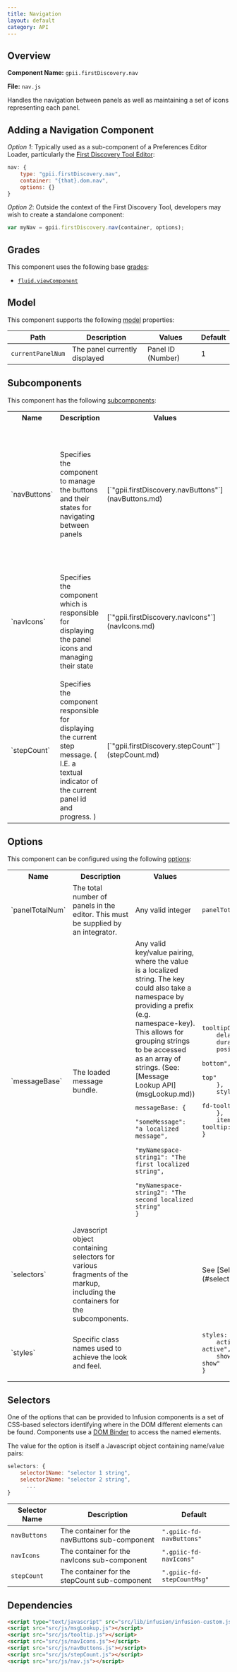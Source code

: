 ```yaml
---
title: Navigation
layout: default
category: API
---
```


## Overview

**Component Name:** `gpii.firstDiscovery.nav`

**File:** `nav.js`

Handles the navigation between panels as well as maintaining a set of icons representing each panel.

## Adding a Navigation Component

*Option 1*: Typically used as a sub-component of a Preferences Editor Loader, particularly the
[First Discovery Tool Editor](firstDiscoveryEditor.md):
```javascript
nav: {
    type: "gpii.firstDiscovery.nav",
    container: "{that}.dom.nav",
    options: {}
}
```

*Option 2*: Outside the context of the First Discovery Tool, developers may wish to create a standalone component:
```javascript
var myNav = gpii.firstDiscovery.nav(container, options);
```


## Grades

This component uses the following base
[grades](http://docs.fluidproject.org/infusion/development/ComponentGrades.html):

* [`fluid.viewComponent`](http://docs.fluidproject.org/infusion/development/ComponentGrades.html)

## Model

This component supports the following
[model](http://docs.fluidproject.org/infusion/development/tutorial-gettingStartedWithInfusion/ModelComponents.html)
properties:

| Path   | Description | Values | Default |
|--------|-------------|--------|---------|
| `currentPanelNum` | The panel currently displayed | Panel ID (Number) | 1 |

## Subcomponents

This component has the following
[subcomponents](http://docs.fluidproject.org/infusion/development/SubcomponentDeclaration.html):

<table>
    <tr><th>Name</th><th>Description</th><th>Values</th><th>Default</th></tr>
    <tr>
        <td>`navButtons`</td>
        <td>Specifies the component to manage the buttons and their states for navigating between panels</td>
        <td>[`"gpii.firstDiscovery.navButtons"`](navButtons.md)</td>
        <td>
        <pre><code>navButtons: {
    type: "gpii.firstDiscovery.navButtons",
    container: "{that}.dom.navButtons",
    options: {
        model: {
            currentPanelNum: "{nav}.model.currentPanelNum"
        },
        messageBase: "{nav}.options.messageBase",
        styles: "{nav}.options.styles",
        panelTotalNum: "{nav}.options.panelTotalNum"
    }
}</code></pre>
        </td>
    </tr>
    <tr>
        <td>`navIcons`</td>
        <td>Specifies the component which is responsible for displaying the panel icons and managing their state</td>
        <td>[`"gpii.firstDiscovery.navIcons"`](navIcons.md)</td>
        <td>
        <pre><code>navIcons: {
    type: "gpii.firstDiscovery.navIcons",
    container: "{nav}.dom.navIcons",
    options: {
        model: {
            currentPanelNum: "{nav}.model.currentPanelNum"
        },
        styles: "{nav}.options.styles"
    }
}</code></pre>
        </td>
    </tr>
    <tr>
        <td>`stepCount`</td>
        <td>Specifies the component responsible for displaying the current step message. ( I.E. a textual indicator of the current panel id and progress. )</td>
        <td>[`"gpii.firstDiscovery.stepCount"`](stepCount.md)</td>
        <td>
        <pre><code>stepCount: {
    type: "gpii.firstDiscovery.stepCount",
    container: "{that}.dom.stepCount",
    options: {
        messageBase: "{nav}.options.messageBase",
        model: {
            currentPanelNum: "{nav}.model.currentPanelNum"
        },
        panelTotalNum: "{nav}.options.panelTotalNum"
    }
}</code></pre>
        </td>
    </tr>
</table>

## Options

This component can be configured using the following
[options](http://docs.fluidproject.org/infusion/development/ComponentOptionsAndDefaults.html):

<table>
    <tr><th>Name</th><th>Description</th><th>Values</th><th>Default</th></tr>
    <tr>
        <td>`panelTotalNum`</td>
        <td>The total number of panels in the editor. This must be supplied by an integrator.</td>
        <td>Any valid integer</td>
        <td>
        <pre><code>panelTotalNum: null</code></pre>
        </td>
    </tr>
    <tr>
        <td>`messageBase`</td>
        <td>The loaded message bundle.</td>
        <td>Any valid key/value pairing, where the value is a localized string. The key could also take a namespace by providing a prefix (e.g. namespace-key). This allows for grouping strings to be accessed as an array of strings. (See: [Message Lookup API](msgLookup.md))
        <pre><code>messageBase: {
    "someMessage": "a localized message",
    "myNamespace-string1": "The first localized string",
    "myNamespace-string2": "The second localized string"
}</code></pre></td>
        <td>
        <pre><code>tooltipOptions: {
    delay: 0,
    duration: 0,
    position: {
        my: "left bottom",
        at: "right+1 top"
    },
    styles: {
        tooltip: "gpii-fd-tooltip"
    },
    items: ".gpiic-fd-tooltip:not([disabled])"
}</code></pre>
        </td>
    </tr>
    <tr>
        <td>`selectors`</td>
        <td>Javascript object containing selectors for various fragments of the markup, including the containers for the subcomponents.</td>
        <td></td>
        <td>See [Selectors](#selectors)</td>
    </tr>
    <tr>
        <td>`styles`</td>
        <td>Specific class names used to achieve the look and feel.</td>
        <td></td>
        <td>
        <pre><code>styles: {
    active: "gpii-fd-active",
    show: "gpii-fd-show"
}</code></pre>
        </td>
    </tr>
</table>

## Selectors

One of the options that can be provided to Infusion components is a set of CSS-based
selectors identifying where in the DOM different elements can be found. Components use a
[DOM Binder](http://docs.fluidproject.org/infusion/development/DOMBinder.html) to access the
named elements.

The value for the option is itself a Javascript object containing name/value pairs:

```javascript
selectors: {
    selector1Name: "selector 1 string",
    selector2Name: "selector 2 string",
      ...
}
```

| Selector Name | Description | Default |
|---------------|-------------|---------|
| `navButtons` | The container for the navButtons sub-component | `".gpiic-fd-navButtons"` |
| `navIcons` | The container for the navIcons sub-component | `".gpiic-fd-navIcons"` |
| `stepCount` | The container for the stepCount sub-component | `".gpiic-fd-stepCountMsg"` |

## Dependencies

```html
<script type="text/javascript" src="src/lib/infusion/infusion-custom.js"></script>
<script src="src/js/msgLookup.js"></script>
<script src="src/js/tooltip.js"></script>
<script src="src/js/navIcons.js"></script>
<script src="src/js/navButtons.js"></script>
<script src="src/js/stepCount.js"></script>
<script src="src/js/nav.js"></script>
```

